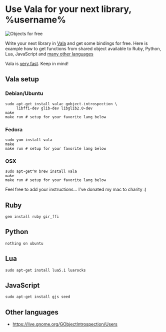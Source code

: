 # Use Vala for your next library, %username%

![Objects for free](https://github.com/antono/vala-object/raw/master/objects.jpg)

Write your next library in [Vala][Vala] and get some bindings for free.
Here is example how to get functions from shared object available to
Ruby, Python, Lua, JavaScript and [many other languages][GOB]

Vala is [very fast][VBench]. Keep in mind!

## Vala setup

### Debian/Ubuntu

    sudo apt-get install valac gobject-introspection \
         libffi-dev glib-dev libglib2.0-dev
    make
    make run # setup for your favorite lang below
    
### Fedora

    sudo yum install vala
    make
    make run # setup for your favorite lang below

### OSX

    sudo apt-get^W brew install vala
    make
    make run # setup for your favorite lang below

Feel free to add your instructions... I've donated my mac to charity :)

## Ruby

    gem install ruby gir_ffi

## Python

    nothing on ubuntu

## Lua

    sudo apt-get install lua5.1 luarocks

## JavaScript

    sudo apt-get install gjs seed

## Other languages

- https://live.gnome.org/GObjectIntrospection/Users

[Vala]: https://live.gnome.org/Vala/
[VBench]: http://code.google.com/p/vala-benchmarks/wiki/BenchResults
[GOB]: https://live.gnome.org/GObjectIntrospection/Users
